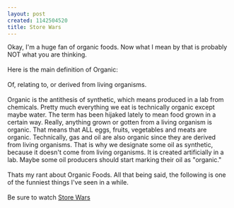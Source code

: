```yaml
--- 
layout: post
created: 1142504520
title: Store Wars
---
```

Okay, I'm a huge fan of organic foods.  Now what I mean by that is probably NOT what you are thinking.  <br /><br />Here is the main definition of Organic:<br /><br />Of, relating to, or derived from living organisms.<br /><br />Organic is the antithesis of synthetic, which means produced in a lab from chemicals.  Pretty much everything we eat is technically organic except maybe water.  The term has been hijaked lately to mean food grown in a certain way.  Really, anything grown or gotten from a living organism is organic.  That means that ALL eggs, fruits, vegetables and meats are organic.  Technically, gas and oil are also organic since they are derived from living organisms.  That is why we designate some oil as synthetic, because it doesn't come from living organisms.  It is created artificially in a lab.  Maybe some oil producers should start marking their oil as "organic."<br /><br />Thats my rant about Organic Foods.  All that being said, the following is one of the funniest things I've seen in a while.<br /><br />Be sure to watch <a href="http://www.storewars.org/flash/index.html">Store Wars</a>
